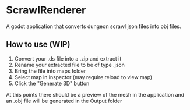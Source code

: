 # ScrawlRenderer

A godot application that converts dungeon scrawl json files into obj files. 

## How to use (WIP)

1) Convert your .ds file into a .zip and extract it
2) Rename your extracted file to be of type .json
3) Bring the file into maps folder
4) Select map in inspector (may require reload to view map)
5) Click the "Generate 3D" button

At this points there should be a preview of the mesh in the application and an .obj file will be generated in the Output folder 
